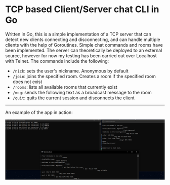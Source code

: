 # TCP based Client/Server chat CLI in Go

Written in Go, this is a simple implementation of a TCP server that can detect new clients connecting and disconnecting, and can handle multiple clients with the help of Goroutines. Simple chat commands and rooms have been implemented. The server can theoretically be deployed to an external source, however for now my testing has been carried out over Localhost with Telnet. The commands include the following: <br>

* `/nick`: sets the user's nickname. Anonymous by default
* `/join`: joins the specified room. Creates a room if the specified room does not exist
* `/rooms`: lists all available rooms that currently exist
* `/msg`: sends the following text as a broadcast message to the room
* `/quit`: quits the current session and disconnects the client

- - - -

An example of the app in action: 

![Screenshot](example.png)
